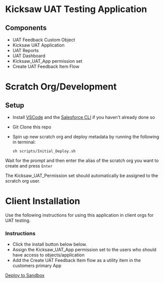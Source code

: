 # Kicksaw UAT Testing Application
## Components 

* UAT Feedback Custom Object 
* Kicksaw UAT Application 
* UAT Reports
* UAT Dashboard 
* Kicksaw_UAT_App permission set
* Create UAT Feedback Item Flow 

# Scratch Org/Development 

## Setup 
* Install [VSCode](https://code.visualstudio.com/) and the  [Salesforce CLI](https://developer.salesforce.com/docs/atlas.en-us.208.0.sfdx_setup.meta/sfdx_setup/sfdx_setup_install_cli.htm) if you haven't already done so

 * Git Clone this repo

 * Spin up new scratch org and deploy metadata by running the following in terminal: 

    ```sh scripts/Initial_Deploy.sh```

Wait for the prompt and then enter the alias of the scratch org you want to create and press ```Enter```

The Kicksaw_UAT_Permission set should automatically be assigned to the scratch org user. 

# Client Installation
Use the following instructions for using this application in client orgs for UAT testing. 
 ### Instructions 
 * Click the install button below below. 
 * Assign the Kicksaw_UAT_App permission set to the users who should have access to objects/application
 * Add the Create UAT Feedback Item flow as a utility item in the customers primary App
 


<a href="https://githubsfdeploy-sandbox.herokuapp.com/app/githubdeploy/Kicksaw-Consulting/internal-uat-application">
  Deploy to Sandbox
</a>


